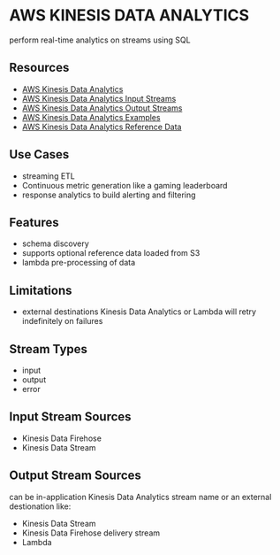 # AWS KINESIS DATA ANALYTICS

perform real-time analytics on streams using SQL

## Resources

- [AWS Kinesis Data Analytics](https://docs.aws.amazon.com/kinesisanalytics/latest/dev/what-is.html)
- [AWS Kinesis Data Analytics Input Streams](https://docs.aws.amazon.com/kinesisanalytics/latest/dev/how-it-works-input.html)
- [AWS Kinesis Data Analytics Output Streams](https://docs.aws.amazon.com/kinesisanalytics/latest/dev/how-it-works-output.html)
- [AWS Kinesis Data Analytics Examples](https://docs.aws.amazon.com/kinesisanalytics/latest/dev/examples.html)
- [AWS Kinesis Data Analytics Reference Data](https://docs.aws.amazon.com/kinesisanalytics/latest/dev/app-add-reference-data.html)

## Use Cases

- streaming ETL
- Continuous metric generation like a gaming leaderboard
- response analytics to build alerting and filtering

## Features

- schema discovery
- supports optional reference data loaded from S3
- lambda pre-processing of data

## Limitations

- external destinations Kinesis Data Analytics or Lambda will retry indefinitely on failures

## Stream Types

- input
- output
- error

## Input Stream Sources

- Kinesis Data Firehose
- Kinesis Data Stream

## Output Stream Sources

can be in-application Kinesis Data Analytics stream name or an external destionation like:

- Kinesis Data Stream
- Kinesis Data Firehose delivery stream
- Lambda